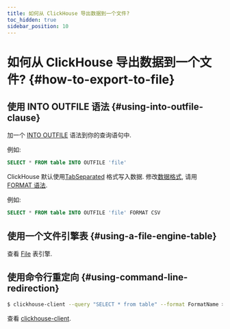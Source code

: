 ```yaml
---
title: 如何从 ClickHouse 导出数据到一个文件?
toc_hidden: true
sidebar_position: 10
---
```


# 如何从 ClickHouse 导出数据到一个文件? {#how-to-export-to-file}

## 使用 INTO OUTFILE 语法 {#using-into-outfile-clause}

加一个 [INTO OUTFILE](../../sql-reference/statements/select/into-outfile.md#into-outfile-clause) 语法到你的查询语句中.

例如:

``` sql
SELECT * FROM table INTO OUTFILE 'file'
```

ClickHouse 默认使用[TabSeparated](../../interfaces/formats.md#tabseparated) 格式写入数据. 修改[数据格式](../../interfaces/formats.md), 请用 [FORMAT 语法](../../sql-reference/statements/select/format.md#format-clause).

例如:

``` sql
SELECT * FROM table INTO OUTFILE 'file' FORMAT CSV
```

## 使用一个文件引擎表 {#using-a-file-engine-table}

查看 [File](../../engines/table-engines/special/file.md) 表引擎.

## 使用命令行重定向 {#using-command-line-redirection}

``` bash
$ clickhouse-client --query "SELECT * from table" --format FormatName > result.txt
```

查看 [clickhouse-client](../../interfaces/cli.md).
